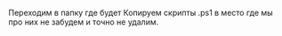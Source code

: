 Переходим в папку где будет 
Копируем скрипты .ps1 в место где мы про них не забудем и точно не удалим.
